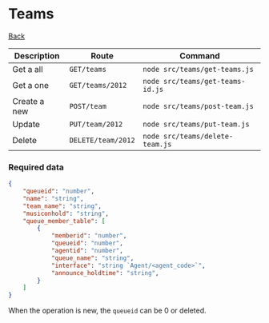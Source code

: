 # Teams
[Back](../README.md#menu)

| Description | Route | Command
|-------------|-------|---------|
|Get a all |`GET/teams`|`node src/teams/get-teams.js`|
|Get a one |`GET/teams/2012`|`node src/teams/get-teams-id.js`| 
|Create a new |`POST/team`|`node src/teams/post-team.js`|  
|Update|`PUT/team/2012`|`node src/teams/put-team.js`|
|Delete | `DELETE/team/2012` | `node src/teams/delete-team.js` |

### Required data
```json
{
    "queueid": "number",
    "name": "string",
    "team_name": "string",
    "musiconhold": "string",
    "queue_member_table": [
        {
            "memberid": "number",
            "queueid": "number",
            "agentid": "number",
            "queue_name": "string",
            "interface": "string `Agent/<agent_code>`",
            "announce_holdtime": "string",
        }
    ]
}
```
When the operation is new, the `queueid` can be 0 or deleted.